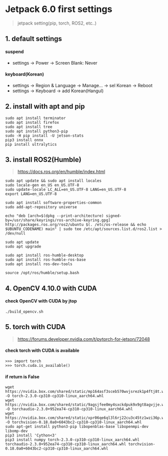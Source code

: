 # Jetpack 6.0 first settings
> jetpack setting(pip, torch, ROS2, etc..)

## 1. default settings
#### suspend
- settings -> Power -> Screen Blank: Never
#### keyboard(Korean)
- settings -> Region & Language -> Manage... -> sel Korean -> Reboot
- settings -> Keyboard -> add Korean(Hangul)

## 2. install with apt and pip
```shell
sudo apt install terminator
sudo apt install firefox
sudo apt install tree
sudo apt install python3-pip
sudo -H pip install -U jetson-stats
pip3 install onnx
pip install ultralytics
```

## 3. install ROS2(Humble)
> https://docs.ros.org/en/humble/index.html
```shell
sudo apt update && sudo apt install locales
sudo locale-gen en_US en_US.UTF-8
sudo update-locale LC_ALL=en_US.UTF-8 LANG=en_US.UTF-8
export LANG=en_US.UTF-8

sudo apt install software-properties-common
sudo add-apt-repository universe

echo "deb [arch=$(dpkg --print-architecture) signed-by=/usr/share/keyrings/ros-archive-keyring.gpg] http://packages.ros.org/ros2/ubuntu $(. /etc/os-release && echo $UBUNTU_CODENAME) main" | sudo tee /etc/apt/sources.list.d/ros2.list > /dev/null

sudo apt update
sudo apt upgrade

sudo apt install ros-humble-desktop
sudo apt install ros-humble-ros-base
sudo apt install ros-dev-tools

source /opt/ros/humble/setup.bash
```

## 4. OpenCV 4.10.0 with CUDA
#### check OpenCV with CUDA by jtop
```shell
./build_opencv.sh
```

## 5. torch with CUDA
> https://forums.developer.nvidia.com/t/pytorch-for-jetson/72048
#### check torch with CUDA is available
```shell
>>> import torch
>>> torch.cuda.is_available()
```
#### if return is False
```shell
wget https://nvidia.box.com/shared/static/mp164asf3sceb570wvjsrezk1p4ftj8t.whl -O torch-2.3.0-cp310-cp310-linux_aarch64.whl
wget https://nvidia.box.com/shared/static/9agsjfee0my4sxckdpuk9x9gt8agvjje.whl -O torchaudio-2.3.0+952ea74-cp310-cp310-linux_aarch64.whl
wget https://nvidia.box.com/shared/static/xpr06qe6ql3l6rj22cu3c45tz1wzi36p.whl -O torchvision-0.18.0a0+6043bc2-cp310-cp310-linux_aarch64.whl
sudo apt-get install python3-pip libopenblas-base libopenmpi-dev libomp-dev
pip3 install 'Cython<3'
pip3 install numpy torch-2.3.0-cp310-cp310-linux_aarch64.whl torchaudio-2.3.0+952ea74-cp310-cp310-linux_aarch64.whl torchvision-0.18.0a0+6043bc2-cp310-cp310-linux_aarch64.whl
```
